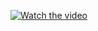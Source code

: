 
[![Watch the video](https://img.youtube.com/vi/dQw4w9WgXcQ/0.jpg)]([https://www.youtube.com/embed/VIDEO_ID](https://www.youtube.com/watch?v=XCgTJEdNKPE&t=1s))
